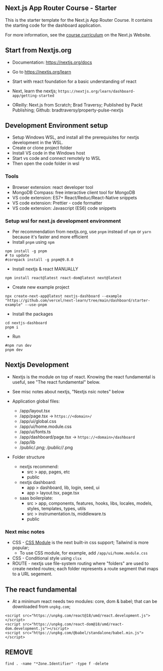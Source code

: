 ## Next.js App Router Course - Starter

This is the starter template for the Next.js App Router Course. It contains the starting code for the dashboard application.

For more information, see the [course curriculum](https://nextjs.org/learn) on the Next.js Website.


## Start from Nextjs.org

- Documentation: https://nextjs.org/docs

- Go to https://nextjs.org/learn

- Start with react foundation for a basic understanding of react

- Next, learn the nextjs; 
  `https://nextjs.org/learn/dashboard-app/getting-started`

- OReilly: Next.js from Scratch; Brad Traversy; Published by Packt Publishing; Github: bradtraversy/property-pulse-nextjs 

## Development Environment setup

- Setup Windows WSL, and install all the prerequisites for nextjs
  development in the WSL.
- Create or clone project folder
- Install VS code in the Windows host
- Start vs code and connect remotely to WSL
- Then open the code folder in wsl

### Tools

- Browser extension: react developer tool
- MongoDB Compass: free interactive client tool for MongoDB
- VS code extension: ES7+ React/Reduc/React-Native snippets
- VS code extension: Prettier - code formatter
- VS code extension: Javascript (ES6) code snippets

### Setup wsl for next.js development environment
- Per recommendation from nextjs.org, use `pnpm` instead of `npm` or `yarn`
  because it's faster and more efficient
- Install `pnpm` using `npm`
```
npm install -g pnpm
# to update
#corepack install -g pnpm@9.8.0
```
- Install nextjs & react MANUALLY
```
npm install react@latest react-dom@latest next@latest
```
- Create new example project
```
npx create-next-app@latest nextjs-dashboard --example "https://github.com/vercel/next-learn/tree/main/dashboard/starter-example" --use-pnpm
```
- Install the packages
```
cd nextjs-dashboard
pnpm i
```
- Run
```
#npm run dev
pnpm dev
```

## Nextjs Development

- Nextjs is the module on top of react. Knowing the react fundamental is useful, see "The react fundamental" below.
- See misc notes about nextjs, "Nextjs nsic notes" below
- Application global files:
  - /app/layout.tsx
  - /app/page.tsx  -> `https://<domain>/`
  - /app/ui/global.css
  - /app/ui/home.module.css
  - /app/ui/fonts.ts
  - /app/dashboard/page.tsx  -> `https://<domain>/dashboard`
  - /app/lib
  - /public/*.png; /public/<subpage>/*.png

- Folder structure
  - nextjs recommend: 
    - src > app, pages, etc
    - public
  - nextjs dashboard:
    - app > dashboard, lib, login, seed, ui
    - app > layout.tsx, page.tsx
  - saas boilerplate:
    - src > app, components, features, hooks, libs, locales, models, 
            styles, templates, types, utils
    - src > instrumentation.ts, middleware.ts
    - public


### Next misc notes
- CSS - [CSS Module](https://nextjs.org/docs/pages/building-your-application/styling) is the next built-in css support; Tailwind is more popular;
  - To use CSS module, for example, add `/app/ui/home.module.css`
- CSS - Conditional style using `clsx`
- ROUTE - nextjs use file-system routing where "folders" are used to create nexted routes; each folder represents a route segment that maps to a URL segement.

## The react fundamental
- At a minimum react needs two modules: core, dom & babel; that can be 
  downloaded from `unpkg.com`;
```
<script src="https://unpkg.com/react@18/umd/react.development.js"></script>
<script src="https://unpkg.com/react-dom@18/umd/react-dom.development.js"></script>
<script src="https://unpkg.com/@babel/standalone/babel.min.js"></script>
```

## REMOVE 
```
find . -name "*Zone.Identifier" -type f -delete
```
